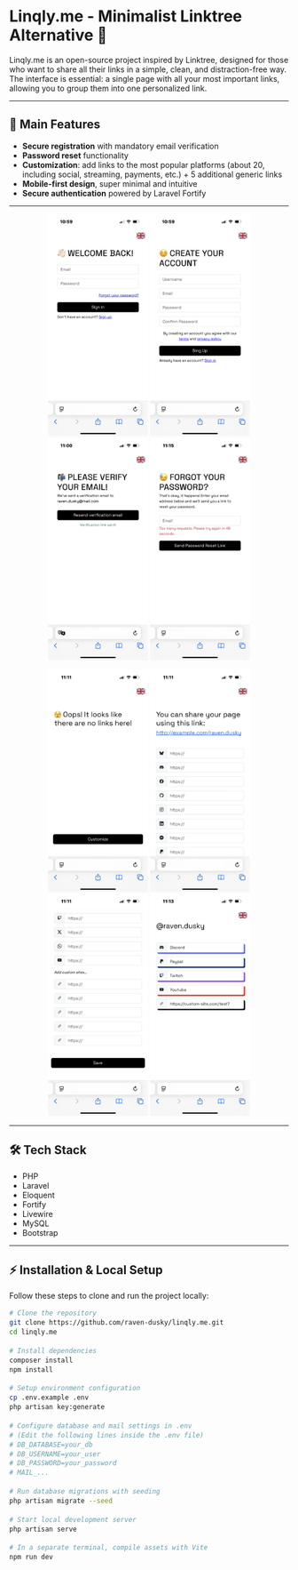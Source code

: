 # Linqly.me - Minimalist Linktree Alternative 🌟

Linqly.me is an open-source project inspired by Linktree, designed for those who want to share all their links in a simple, clean, and distraction-free way. The interface is essential: a single page with all your most important links, allowing you to group them into one personalized link.

---

## 🚀 Main Features

- **Secure registration** with mandatory email verification  
- **Password reset** functionality  
- **Customization**: add links to the most popular platforms (about 20, including social, streaming, payments, etc.) + 5 additional generic links  
- **Mobile-first design**, super minimal and intuitive  
- **Secure authentication** powered by Laravel Fortify  

---

<p align="center">
  <img src="screenshots/IMG_0273.jpg" width="180" height="400"/>
  <img src="screenshots/IMG_0274.jpg" width="180" height="400"/>
  <img src="screenshots/IMG_0276.jpg" width="180" height="400"/>
  <img src="screenshots/IMG_0281.jpg" width="180" height="400"/>
</p>

<p align="center">
  <img src="screenshots/IMG_0277.jpg" width="180" height="400"/>
  <img src="screenshots/IMG_0278.jpg" width="180" height="400"/>
  <img src="screenshots/IMG_0279.jpg" width="180" height="400"/>
  <img src="screenshots/IMG_0280.jpg" width="180" height="400"/>
</p>

---

## 🛠 Tech Stack

- PHP
- Laravel
- Eloquent
- Fortify
- Livewire
- MySQL
- Bootstrap

---

## ⚡ Installation & Local Setup

Follow these steps to clone and run the project locally:

```bash
# Clone the repository
git clone https://github.com/raven-dusky/linqly.me.git
cd linqly.me

# Install dependencies
composer install
npm install

# Setup environment configuration
cp .env.example .env
php artisan key:generate

# Configure database and mail settings in .env
# (Edit the following lines inside the .env file)
# DB_DATABASE=your_db
# DB_USERNAME=your_user
# DB_PASSWORD=your_password
# MAIL_...

# Run database migrations with seeding
php artisan migrate --seed

# Start local development server
php artisan serve

# In a separate terminal, compile assets with Vite
npm run dev
```

